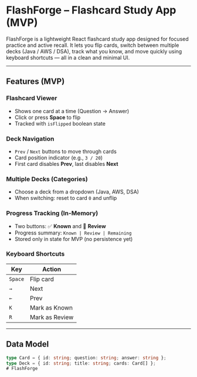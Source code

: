 # FlashForge – Flashcard Study App (MVP)

FlashForge is a lightweight React flashcard study app designed for focused practice and active recall. It lets you flip cards, switch between multiple decks (Java / AWS / DSA), track what you know, and move quickly using keyboard shortcuts — all in a clean and minimal UI.

---

## Features (MVP)

### Flashcard Viewer
- Shows one card at a time (Question → Answer)
- Click or press **Space** to flip
- Tracked with `isFlipped` boolean state

### Deck Navigation
- `Prev` / `Next` buttons to move through cards
- Card position indicator (e.g., `3 / 20`)
- First card disables **Prev**, last disables **Next**

### Multiple Decks (Categories)
- Choose a deck from a dropdown (Java, AWS, DSA)
- When switching: reset to card `0` and unflip

### Progress Tracking (In-Memory)
- Two buttons: ✅ **Known** and 🔁 **Review**
- Progress summary: `Known | Review | Remaining`
- Stored only in state for MVP (no persistence yet)

### Keyboard Shortcuts
| Key | Action |
|-----|--------|
| `Space` | Flip card |
| `→` | Next |
| `←` | Prev |
| `K` | Mark as Known |
| `R` | Mark as Review |

---

## Data Model

```ts
type Card = { id: string; question: string; answer: string };
type Deck = { id: string; title: string; cards: Card[] };
#   F l a s h F o r g e 
 
 
